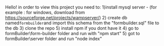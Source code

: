 Hello!
in order to view this project you need to:
1)install mysql server - (for example : for windows, download from https://sourceforge.net/projects/wampserver/)
2) create db named`formbuilder`and import this schema from the "formbuilder.sql" file to the db 
3) clone the repo
5) install npm if you dont have it 
4) go to formBuilder\form-builder folder and run with "npm start" 
5) got to formBuilder\server folder and run "node index"

